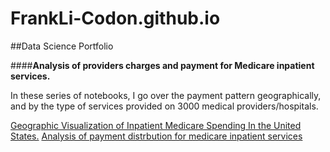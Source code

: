 # FrankLi-Codon.github.io
##Data Science Portfolio

####**Analysis of providers charges and payment for Medicare inpatient services.**

In these series of notebooks, I go over the payment pattern geographically, and by the type of services provided on 3000 medical providers/hospitals.

<a href="https://nbviewer.jupyter.org/github/FrankLi-Codon/GIS-Data-Visualization/blob/master/Visualization.ipynb">Geographic Visualization of Inpatient Medicare Spending In the United States.</a>
<a href="http://nbviewer.jupyter.org/github/FrankLi-Codon/GIS-Data-Visualization/blob/master/Analyzing%20Distribution%20.ipynb">Analysis of payment distrbution for medicare inpatient services</a>



